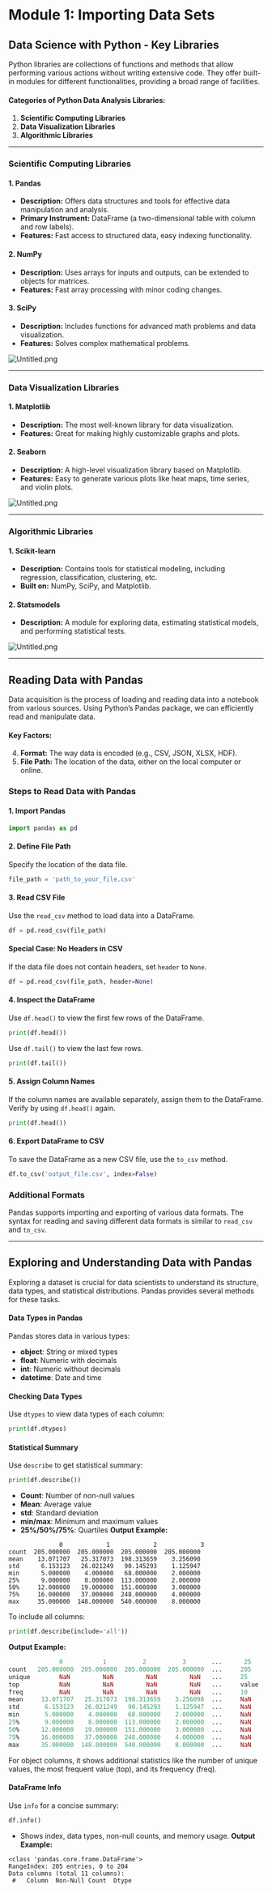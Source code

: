 

# Module 1: Importing Data Sets
## Data Science with Python - Key Libraries
Python libraries are collections of functions and methods that allow performing various actions without writing extensive code. They offer built-in modules for different functionalities, providing a broad range of facilities.
#### Categories of Python Data Analysis Libraries:
1. **Scientific Computing Libraries**
2. **Data Visualization Libraries**
3. **Algorithmic Libraries**

___
### Scientific Computing Libraries
#### 1. **Pandas**
- **Description:** Offers data structures and tools for effective data manipulation and analysis.
- **Primary Instrument:** DataFrame (a two-dimensional table with column and row labels).
- **Features:** Fast access to structured data, easy indexing functionality.
#### 2. **NumPy**
- **Description:** Uses arrays for inputs and outputs, can be extended to objects for matrices.
- **Features:** Fast array processing with minor coding changes.
#### 3. **SciPy**
- **Description:** Includes functions for advanced math problems and data visualization.
- **Features:** Solves complex mathematical problems.

![Untitled.png](https://prod-files-secure.s3.us-west-2.amazonaws.com/03e82b26-cccb-4906-bb56-adabcbdc0655/997ac361-58a8-4f04-bb0f-79fea4baa761/Untitled.png?X-Amz-Algorithm=AWS4-HMAC-SHA256&X-Amz-Content-Sha256=UNSIGNED-PAYLOAD&X-Amz-Credential=ASIAZI2LB4663SX5UQMU%2F20250204%2Fus-west-2%2Fs3%2Faws4_request&X-Amz-Date=20250204T051418Z&X-Amz-Expires=3600&X-Amz-Security-Token=IQoJb3JpZ2luX2VjEA0aCXVzLXdlc3QtMiJGMEQCID%2BgPZ%2Bse%2BsclO9uMgCKoJyCuaQBMYbb%2FuMIkthmo%2FWIAiBtGzKLFd76nIvUQBuzH01neUF7XEe4EIzMKDXoelwqNyr%2FAwgmEAAaDDYzNzQyMzE4MzgwNSIMZ5%2BDLi0Ur%2F9Ya7fHKtwD40BhoJ%2FTG8O3oNThLDygWvkqThxNQ%2BKWAQOjAEm1qY9ImOXju5MWDVpbS%2BIt2jMymMZJc2Uxz8FI0HXqSV5A3A%2F7ArXFHm43UEtFjChtaa0cOKfxiUX6V1QpuzaQ3K9L4EQaogs6fy70mRZdrlzwq06YmvXKL412%2FStOrkSa4tayFHnwATMvrBGdH2f2NnYUPxlI1XCyBN%2BXH%2BMUJCqnB0hM6DpUJ68d%2BZN%2BwK44mKkukzrzq4pNclJhXUdwaEGdS8s%2BBcF%2FIX85pF6JxUrr%2Bc3rxFb%2BEVV0Cgj66a4y8sHOcRr6O%2Ba01TdFNfC%2F0AMOyiFwMe8W40qdXFSjFfrIJ3fZ9MJitnLhGXuQ%2FvdJBGzc79g1FyOq4Q0RmS4BEajfR9pDdyZUKto5LQlRg4wSqA5jSjjzUc4%2BAoi5mhITHgN5%2Btm4PAl%2FWbG4YBYpIL9W3dRmuCeMWG7wIrp8zVUEVdS6kxc5s2tF3LPBmOSt06Nt%2Bcn9Xhx8pT9EM9CCMJ10D3RU4pG72rM9pLYwVjWk6iznZKQH7H0tku0YYVcm7G5rvJad0D8jNs32pdZ9uUK%2FkBgb8KOwvWOZvgFgcxm5x%2B4IW2SX1uafE6x2I0RLhX7Pbb4V2fRN8hXGpw4w276GvQY6pgG%2FxKo8vF8XzLhtyEdVWj5WkRfMCWs%2FsrQevNB1A%2FZt%2FY2dDVP2%2F2%2BQ7Bn8Kqsp8rZb%2BkAMH0FgH8hr1ZrL%2B3Ch5lrSZ72JGIUlt3I2zjkrw4tbOWVsCi1V1oUki6MgaG9nwS6R15TVUz8tiBXFqFP8ni6VrStM6c9S8yXN49waAADTZlq0rDB9dmwodT5rZe1n4gH5gs25%2FXuyNldkeHCd%2B5bgMF67&X-Amz-Signature=c07f130c20459edd6abf3daf14c727edbc80b5785e5725c18049699037f00e09&X-Amz-SignedHeaders=host&x-id=GetObject)
___
### Data Visualization Libraries
#### 1. **Matplotlib**
- **Description:** The most well-known library for data visualization.
- **Features:** Great for making highly customizable graphs and plots.
#### 2. **Seaborn**
- **Description:** A high-level visualization library based on Matplotlib.
- **Features:** Easy to generate various plots like heat maps, time series, and violin plots.

![Untitled.png](https://prod-files-secure.s3.us-west-2.amazonaws.com/03e82b26-cccb-4906-bb56-adabcbdc0655/733d1e42-5a53-4fd8-90c1-3d85254369a6/Untitled.png?X-Amz-Algorithm=AWS4-HMAC-SHA256&X-Amz-Content-Sha256=UNSIGNED-PAYLOAD&X-Amz-Credential=ASIAZI2LB466RKRNS3UQ%2F20250204%2Fus-west-2%2Fs3%2Faws4_request&X-Amz-Date=20250204T051417Z&X-Amz-Expires=3600&X-Amz-Security-Token=IQoJb3JpZ2luX2VjEA0aCXVzLXdlc3QtMiJIMEYCIQCjzhAMBIXDN3Tu1ZiMwwhFLUc1PEliartBr9AaOi4wAgIhALN76erczXtM777GQU4t%2FLXdw5%2FTqYYISpWx5IDv6kHaKv8DCCYQABoMNjM3NDIzMTgzODA1IgyKZ9DXky95RBHTHZ4q3AOWlGjSwz8WDRiJZ7gN%2FlddrrpDdyojih3X7ZjoTtddXZyhRVGQ%2BikckASubTXlxBJ1n94vaFmKGTk%2FnR5ajeXpHNfc4GxZAkNqe4dCBLaYltxsbzN%2FJN%2FZ3O3HInUz8Kg3%2FRMMeeM91Yu03yFtCtvJI%2BlzG5hR484SpdVYLb7eRzi1Qp%2BJZdO8oO%2FT%2Fg5Nya%2F9s3YbeCoKqVdJeCYUEgLaOFY8ZDy0QGrzJje3iBPVhgJa81YnVJEvkd%2BlAEL3AQGmW88R4qRDO9g%2B9xfbSHOa7c0e71QlZkOsF49Hq%2BL82KB%2Fp1XRpGo%2FQ7185cXXi5comD1w%2BPISlE9lu0zOF251TR3kUE3Lr1VdtUa4ezU8Lpg5MpI4Ah0dlWGHYkmDhOMj%2BJE7SiE7t5YftzaZm8J664nrJf9DFdIp67X8mvToS4yH%2FXtSJngnQQPVjjOmEpM9V3lkaflEHGEP4OMI%2BRZN%2F26aCLt%2B9L0Vn0GJE%2FcHIYN0mU0LGZf3vpT4YETOpZtUzLVIjYM%2BlfoP9imz127YVay5AXPZqTH%2BvDPeEp9pzXu2mF6BvxCr%2B3u1wnTzNd7h7HOEFK%2B%2F0R4zqNOIA0cYWQbnQ1YQzzG44TuB21%2B7Gkn%2FLCQwM9fC4olUejDovoa9BjqkAYgLldpZuOvsO0cqT8Ufji1aZWs9KAM3bfDHMpIjgzEovOEpXHV1M%2Bi34l7LJkhMiJbxYBDnrX03XdlerTmNu6DzW%2BxlvWYuzrqrmojfEOJXyDauPE1R24tkmFpz0fxFXD6BGmW3eOkf7qpv8WDowWRt8CosA9n5%2B%2FRN4ND%2FC%2FJB%2Fb4zaTMXwUFVLr2dt93DYzwHuP1TH%2B%2FhM8UrOPTP3ivuTeI%2F&X-Amz-Signature=9ffec2843d8375f12060dd8e57b99aead501406884a46ae2ec1490e169e1416c&X-Amz-SignedHeaders=host&x-id=GetObject)
___
### Algorithmic Libraries
#### 1. **Scikit-learn**
- **Description:** Contains tools for statistical modeling, including regression, classification, clustering, etc.
- **Built on:** NumPy, SciPy, and Matplotlib.
#### 2. **Statsmodels**
- **Description:** A module for exploring data, estimating statistical models, and performing statistical tests.

![Untitled.png](https://prod-files-secure.s3.us-west-2.amazonaws.com/03e82b26-cccb-4906-bb56-adabcbdc0655/c62885f5-417d-4179-834f-d68f8f2bdf39/Untitled.png?X-Amz-Algorithm=AWS4-HMAC-SHA256&X-Amz-Content-Sha256=UNSIGNED-PAYLOAD&X-Amz-Credential=ASIAZI2LB466RKRNS3UQ%2F20250204%2Fus-west-2%2Fs3%2Faws4_request&X-Amz-Date=20250204T051417Z&X-Amz-Expires=3600&X-Amz-Security-Token=IQoJb3JpZ2luX2VjEA0aCXVzLXdlc3QtMiJIMEYCIQCjzhAMBIXDN3Tu1ZiMwwhFLUc1PEliartBr9AaOi4wAgIhALN76erczXtM777GQU4t%2FLXdw5%2FTqYYISpWx5IDv6kHaKv8DCCYQABoMNjM3NDIzMTgzODA1IgyKZ9DXky95RBHTHZ4q3AOWlGjSwz8WDRiJZ7gN%2FlddrrpDdyojih3X7ZjoTtddXZyhRVGQ%2BikckASubTXlxBJ1n94vaFmKGTk%2FnR5ajeXpHNfc4GxZAkNqe4dCBLaYltxsbzN%2FJN%2FZ3O3HInUz8Kg3%2FRMMeeM91Yu03yFtCtvJI%2BlzG5hR484SpdVYLb7eRzi1Qp%2BJZdO8oO%2FT%2Fg5Nya%2F9s3YbeCoKqVdJeCYUEgLaOFY8ZDy0QGrzJje3iBPVhgJa81YnVJEvkd%2BlAEL3AQGmW88R4qRDO9g%2B9xfbSHOa7c0e71QlZkOsF49Hq%2BL82KB%2Fp1XRpGo%2FQ7185cXXi5comD1w%2BPISlE9lu0zOF251TR3kUE3Lr1VdtUa4ezU8Lpg5MpI4Ah0dlWGHYkmDhOMj%2BJE7SiE7t5YftzaZm8J664nrJf9DFdIp67X8mvToS4yH%2FXtSJngnQQPVjjOmEpM9V3lkaflEHGEP4OMI%2BRZN%2F26aCLt%2B9L0Vn0GJE%2FcHIYN0mU0LGZf3vpT4YETOpZtUzLVIjYM%2BlfoP9imz127YVay5AXPZqTH%2BvDPeEp9pzXu2mF6BvxCr%2B3u1wnTzNd7h7HOEFK%2B%2F0R4zqNOIA0cYWQbnQ1YQzzG44TuB21%2B7Gkn%2FLCQwM9fC4olUejDovoa9BjqkAYgLldpZuOvsO0cqT8Ufji1aZWs9KAM3bfDHMpIjgzEovOEpXHV1M%2Bi34l7LJkhMiJbxYBDnrX03XdlerTmNu6DzW%2BxlvWYuzrqrmojfEOJXyDauPE1R24tkmFpz0fxFXD6BGmW3eOkf7qpv8WDowWRt8CosA9n5%2B%2FRN4ND%2FC%2FJB%2Fb4zaTMXwUFVLr2dt93DYzwHuP1TH%2B%2FhM8UrOPTP3ivuTeI%2F&X-Amz-Signature=c5a375224f65f5373fdd1aec1810c4abdfb3fe2c17503f5ff3d8aad7c2235218&X-Amz-SignedHeaders=host&x-id=GetObject)
___
## Reading Data with Pandas
Data acquisition is the process of loading and reading data into a notebook from various sources. Using Python’s Pandas package, we can efficiently read and manipulate data.
#### Key Factors:
4. **Format:** The way data is encoded (e.g., CSV, JSON, XLSX, HDF).
5. **File Path:** The location of the data, either on the local computer or online.
### Steps to Read Data with Pandas
#### 1. **Import Pandas**
```python
import pandas as pd
```
#### 2. **Define File Path**
Specify the location of the data file.
```python
file_path = 'path_to_your_file.csv'
```
#### 3. **Read CSV File**
Use the `read_csv` method to load data into a DataFrame.
```python
df = pd.read_csv(file_path)
```
#### Special Case: No Headers in CSV
If the data file does not contain headers, set `header` to `None`.
```python
df = pd.read_csv(file_path, header=None)
```
#### 4. **Inspect the DataFrame**
Use `df.head()` to view the first few rows of the DataFrame.
```python
print(df.head())
```
Use `df.tail()` to view the last few rows.
```python
print(df.tail())
```
#### 5. **Assign Column Names**
If the column names are available separately, assign them to the DataFrame.
Verify by using `df.head()` again.
```python
print(df.head())
```
#### 6. **Export DataFrame to CSV**
To save the DataFrame as a new CSV file, use the `to_csv` method.
```python
df.to_csv('output_file.csv', index=False)
```
### Additional Formats
Pandas supports importing and exporting of various data formats. The syntax for reading and saving different data formats is similar to `read_csv` and `to_csv`.
___
## Exploring and Understanding Data with Pandas
Exploring a dataset is crucial for data scientists to understand its structure, data types, and statistical distributions. Pandas provides several methods for these tasks.
#### Data Types in Pandas
Pandas stores data in various types:
- **object**: String or mixed types
- **float**: Numeric with decimals
- **int**: Numeric without decimals
- **datetime**: Date and time
#### Checking Data Types
Use `dtypes` to view data types of each column:
```python
print(df.dtypes)
```
#### Statistical Summary
Use `describe` to get statistical summary:
```python
print(df.describe())
```
- **Count**: Number of non-null values
- **Mean**: Average value
- **std**: Standard deviation
- **min/max**: Minimum and maximum values
- **25%/50%/75%**: Quartiles
**Output Example:**
```plain text
              0            1            2            3
count  205.000000  205.000000  205.000000  205.000000
mean    13.071707   25.317073  198.313659    3.256098
std      6.153123   26.021249   90.145293    1.125947
min      5.000000    4.000000   68.000000    2.000000
25%      9.000000    8.000000  113.000000    2.000000
50%     12.000000   19.000000  151.000000    3.000000
75%     16.000000   37.000000  248.000000    4.000000
max     35.000000  148.000000  540.000000    8.000000
```
To include all columns:
```python
print(df.describe(include='all'))
```
**Output Example:**
```r
              0           1          2          3       ...      25       26       27
count   205.000000  205.000000  205.000000  205.000000  ...     205      205      205
unique        NaN         NaN         NaN         NaN   ...     25       25       25
top           NaN         NaN         NaN         NaN   ...     value    value    value
freq          NaN         NaN         NaN         NaN   ...     10       10       10
mean     13.071707   25.317073  198.313659    3.256098  ...     NaN      NaN      NaN
std       6.153123   26.021249   90.145293    1.125947  ...     NaN      NaN      NaN
min       5.000000    4.000000   68.000000    2.000000  ...     NaN      NaN      NaN
25%       9.000000    8.000000  113.000000    2.000000  ...     NaN      NaN      NaN
50%      12.000000   19.000000  151.000000    3.000000  ...     NaN      NaN      NaN
75%      16.000000   37.000000  248.000000    4.000000  ...     NaN      NaN      NaN
max      35.000000  148.000000  540.000000    8.000000  ...     NaN      NaN      NaN
```
For object columns, it shows additional statistics like the number of unique values, the most frequent value (top), and its frequency (freq).
#### DataFrame Info
Use `info` for a concise summary:
```python
df.info()
```
- Shows index, data types, non-null counts, and memory usage.
**Output Example:**
```less
<class 'pandas.core.frame.DataFrame'>
RangeIndex: 205 entries, 0 to 204
Data columns (total 11 columns):
 #   Column  Non-Null Count  Dtype
